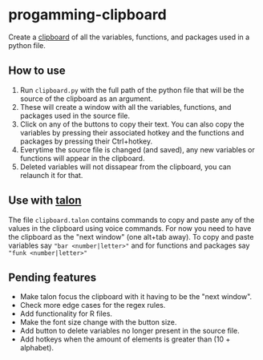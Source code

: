 # progamming-clipboard
Create a [clipboard](https://github.com/RodrigoChT/progamming-clipboard/blob/master/example.png) of all the variables, functions, and packages used in a python file.

## How to use
1. Run ``clipboard.py`` with the full path of the python file that will be the source of the clipboard as an argument.
2. These will create a window with all the variables, functions, and packages used in the source file.
3. Click on any of the buttons to copy their text. You can also copy the variables by pressing their associated hotkey and the functions and packages by pressing their Ctrl+hotkey.
4. Everytime the source file is changed (and saved), any new variables or functions will appear in the clipboard.
5. Deleted variables will not dissapear from the clipboard, you can relaunch it for that.

## Use with [talon](https://talonvoice.com/)
The file ``clipboard.talon`` contains commands to copy and paste any of the values in the clipboard using voice commands. For now you need to have the clipboard as the "next window" (one alt+tab away). To copy and paste variables say ``"bar <number|letter>"`` and for functions and packages say ``"funk <number|letter>"``

## Pending features
- Make talon focus the clipboard with it having to be the "next window".
- Check more edge cases for the regex rules.
- Add functionality for R files.
- Make the font size change with the button size.
- Add button to delete variables no longer present in the source file.
- Add hotkeys when the amount of elements is greater than (10 + alphabet).
